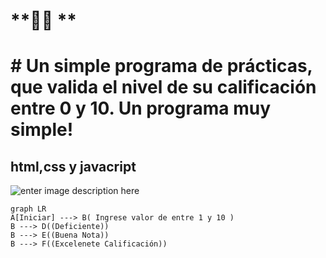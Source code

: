 #                                       **🤞😬 **

#  # Un simple programa de prácticas, que valida el nivel de su calificación entre 0 y 10. Un programa muy simple!

## html,css y javacript
![enter image description here](http://consorciocalemar.pe/Github/03.png)

```mermaid
graph LR
A[Iniciar] ---> B( Ingrese valor de entre 1 y 10 )
B ---> D((Deficiente))
B ---> E((Buena Nota))
B ---> F((Excelenete Calificación))

```
